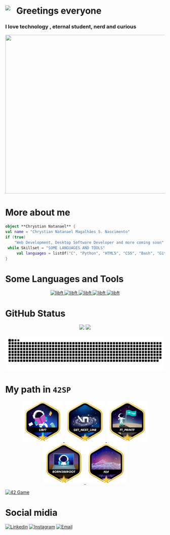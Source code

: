 <link rel="stylesheet" href="https://cdn.jsdelivr.net/gh/devicons/devicon@v2.15.1/devicon.min.css">

# Greetings everyone <a href="#"><img align='left' src='https://media.tenor.com/SNL9_xhZl9oAAAAi/waving-hand-joypixels.gif' width='35'></a>

### I love technology , eternal student, nerd and curious
<img src="https://media.tenor.com/C1r3YSmu4IQAAAAC/coding.gif" width="980" height="501" />

# More about me


```kotlin
object **Chrystian Natanael** {
val name = "Chrystian Natanael Magalhães S. Nascimento"
if (true)
	"Web Development, Desktop Software Developer and more coming soon"
 while Skillset = "SOME LANGUAGES AND TOOLS"
	 val languages = listOf("C", "Python", "HTML5", "CSS", "Bash", "Git")
}
```

# Some Languages and Tools

<p align="center">
  <a href="https://img.icons8.com/?size=100&id=shQTXiDQiQVR&format=png">
  <img src="https://img.icons8.com/?size=100&id=shQTXiDQiQVR&format=png" alt="libft" width="98">
  </a>
   <a href="https://github.com/Chrystian-Natanael/Chrystian-Natanael/assets/90218717/9ef1bc66-a45b-435c-91df-64f962853247">
  <img src="https://github.com/Chrystian-Natanael/Chrystian-Natanael/assets/90218717/9ef1bc66-a45b-435c-91df-64f962853247" alt="libft" width="98">
  </a>
  <a href="https://img.icons8.com/nolan/64/1A6DFF/C822FF/console.png">
  <img src="https://img.icons8.com/nolan/64/1A6DFF/C822FF/console.png" alt="libft" width="98">
  </a>
  <a href="https://img.icons8.com/?size=100&id=i19Ns28h30P4&format=png">
  <img src="https://img.icons8.com/?size=100&id=i19Ns28h30P4&format=png" alt="libft" width="98">
  </a>
   <a href="https://img.icons8.com/?size=100&id=CMVEhOBzk3Zp&format=png">
  <img src="https://img.icons8.com/?size=100&id=CMVEhOBzk3Zp&format=png" alt="libft" width="98">
  </a>
</p>

# GitHub Status

<div align="center">
  <img  src="https://github-readme-stats.vercel.app/api?username=Chrystian-Natanael&show_icons=true&locale=en&theme=transparent&hide_border=true" />
  <img src="https://github-readme-stats.vercel.app/api/top-langs?username=Chrystian-Natanael&show_icons=true&locale=en&layout=compact&theme=gotham&hide_border=true" />
</div>

<br>
<picture>
  <source
    media="(prefers-color-scheme: dark)"
    srcset="https://raw.githubusercontent.com/platane/snk/output/github-contribution-grid-snake-dark.svg"
  />
  <source
    media="(prefers-color-scheme: light)"
    srcset="https://raw.githubusercontent.com/platane/snk/output/github-contribution-grid-snake.svg"
  />
  <img
    alt="github contribution grid snake animation"
    src="https://raw.githubusercontent.com/platane/snk/output/github-contribution-grid-snake.svg"
  />
</picture>

# My path in `42SP`

<p align="center">
  <a href="https://github.com/Chrystian-Natanael/Libft">
  <img src="https://github.com/Chrystian-Natanael/Aleatorios/raw/master/badges/libftm.png" alt="libft" width="130">
  </a>
    <a href="https://github.com/Chrystian-Natanael/Get_next_line">
  <img src="https://github.com/Chrystian-Natanael/Aleatorios/raw/master/badges/get_next_linem.png" alt="libft" width="130">
  </a>
  </a>
    <a href="https://github.com/Chrystian-Natanael/Get_next_line">
  <img src="https://github.com/Chrystian-Natanael/Aleatorios/raw/master/badges/ft_printfm.png" alt="libft" width="130">
  </a>
  </a>
    <a href="https://github.com/Chrystian-Natanael/Get_next_line">
  <img src="https://github.com/Chrystian-Natanael/Aleatorios/raw/master/badges/born2berootm.png" alt="libft" width="130">
  </a>
  </a>
    <a href="https://github.com/Chrystian-Natanael/Get_next_line">
  <img src="https://github.com/Chrystian-Natanael/Aleatorios/raw/master/badges/fdfm.png" alt="libft" width="130">
  </a>

[![42 Game](https://img.shields.io/badge/Game-profile-blue?&logo=42&logoColor=white)](https://game.42sp.org.br/cadet/cnatanae)
</p>


# Social midia
[![Linkedin](https://img.icons8.com/?size=70&id=44019&format=png)](https://www.linkedin.com/in/chrystian-natanael-677a1b179/)
[![Instagram](https://img.icons8.com/?size=70&id=43625&format=png)](https://www.instagram.com/chrystian__natanael/)
[![Email](https://img.icons8.com/?size=70&id=48165&format=png)](mailto:chrystian.natanael.msn@gmail.com?subject=I%20found%20you%20on%20your%20github&body=)
